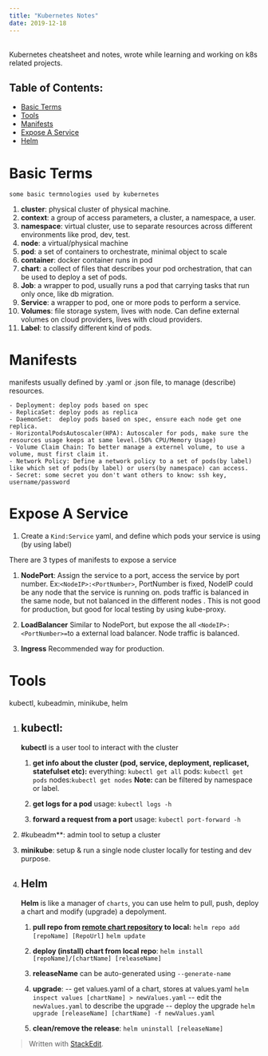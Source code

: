 ```yaml
---
title: "Kubernetes Notes"
date: 2019-12-18
---
```

<br>
Kubernetes cheatsheet and notes, wrote while learning and working on k8s related projects. <br>

## Table of Contents:
* [Basic Terms](#Basic-Terms)
*  [Tools](#Tools)
* [Manifests](#Manifests)
* [Expose A Service](#Expose-A-Service)
* [Helm](#Helm)

# Basic Terms
	some basic termnologies used by kubernetes
1. **cluster**: physical cluster of physical machine.
2. **context**: a group of access parameters,  a cluster, a namespace, a user.
3. **namespace**: virtual cluster, use to separate resources across different environments like prod, dev, test.
4. **node**: a virtual/physical machine
5. **pod**: a set of containers to orchestrate, minimal object to scale
6. **container**: docker container runs in pod
7. **chart**: a collect of files that describes your pod orchestration, that can be used to deploy a set of pods.
8. **Job**: a wrapper to pod, usually runs a pod that carrying tasks that run only once, like db migration.
9. **Service**: a wrapper to pod, one or more pods to perform a service.
10. **Volumes**: file storage system, lives with node. Can define external volumes on cloud providers, lives with cloud providers.
11. **Label**: to classify different kind of pods. 
 

# Manifests

manifests usually defined by .yaml or .json file, to manage (describe) resources.

	- Deployment: deploy pods based on spec
	- ReplicaSet: deploy pods as replica 
	- DaemonSet:  deploy pods based on spec, ensure each node get one replica.
	- HorizontalPodsAutoscaler(HPA): Autoscaler for pods, make sure the resources usage keeps at same level.(50% CPU/Memory Usage)
	- Volume Claim Chain: To better manage a externel volume, to use a volume, must first claim it.
	- Network Policy: Define a network policy to a set of pods(by label) like which set of pods(by label) or users(by namespace) can access.
	- Secret: some secret you don't want others to know: ssh key, username/password


# Expose A Service


1. Create a `Kind:Service` yaml, and define which pods your service is using (by using label)

There are 3 types of manifests to expose a service

1. **NodePort**:  Assign the service to a port, access the service by port number. Ex:`<NodeIP>:<PortNumber>`, PortNumber is fixed, NodeIP could be any node that the service is running on. pods traffic is balanced in the same node, but not balanced in the different nodes . This is not good for production, but good for local testing by using kube-proxy.

2. **LoadBalancer** Similar to NodePort, but expose the all `<NodeIP>:<PortNumber>=`to a external load balancer. Node traffic is balanced.

3. **Ingress** Recommended way for production. 

# Tools
kubectl, kubeadmin, minikube, helm
1. ## kubectl: 
	**kubectl** is a user tool to interact with the cluster
	1. **get info about the cluster (pod, service, deployment, replicaset, statefulset etc):**
	everything: `kubectl get all`
	pods:  	`kubectl get pods`
	nodes:`kubectl get nodes`
	**Note:** can be filtered by namespace or label. 
	
	2. **get logs for a pod**
	usage: `kubectl logs -h`
	
	3. **forward a request from a port**
	usage: `kubectl port-forward -h`
	

3. #kubeadm**: admin tool to setup a cluster
4. **minikube**: setup & run a single node cluster locally for testing and dev purpose.
5. ## Helm
   **Helm** is like a manager of `charts`, you can use helm to pull, push, deploy a chart and modify (upgrade) a depolyment.

   1. **pull  repo from [remote chart repository](https://helm.sh/docs/topics/chart_repository/) to local:** 
`helm repo add [repoName] [RepoUrl]`
`helm update`

   2. **deploy (install)  chart from local repo**:
`helm install [repoName]/[chartName] [releaseName]`
	3. **releaseName** can be auto-generated using `--generate-name` 
	4. **upgrade**:
 -- get  values.yaml of a chart, stores at values.yaml
`helm inspect values [chartName] > newValues.yaml`
-- edit the `newValues.yaml` to describe the upgrade
-- deploy the upgrade
`helm upgrade [releaseName] [chartName] -f newValues.yaml` <br>
	5. **clean/remove the release**:
`helm uninstall [releaseName]`


> Written with [StackEdit](https://stackedit.io/).
<!--stackedit_data:
eyJoaXN0b3J5IjpbMTI3NzM5NDkxNiw1ODgxNjM0ODMsMTEzNT
kxNTEzNywzNjQ0NDU4MjUsLTIwNTczOTQxMTAsMTcxMjAxNDI1
OSwtMTg5NzEyMDM3MCwxMjU1NjYyMDM3LDQ2OTIzNDUwNiwtNz
A1MTU2NzQxLC00MTE4NTU3MDQsOTg0MzQyMzUzLDIwMjQ5Mzkx
NjUsMTgxMjEzODA3OCwxNzM1NDI1OTg5LC0xMzMzNjEzNDgsLT
g4NDMzMjY0MSwxMjcwMTQxNjMxLDM4ODc3NjI4MCw2NDI4Nzk0
Nl19
-->